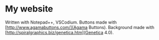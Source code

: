 # My website

Written with Notepad++, VSCodium.
Buttons made with [http://www.agamabuttons.com/](Agama Buttons).
Background made with [http://spiralgraphics.biz/genetica.htm](Genetica 4.0).